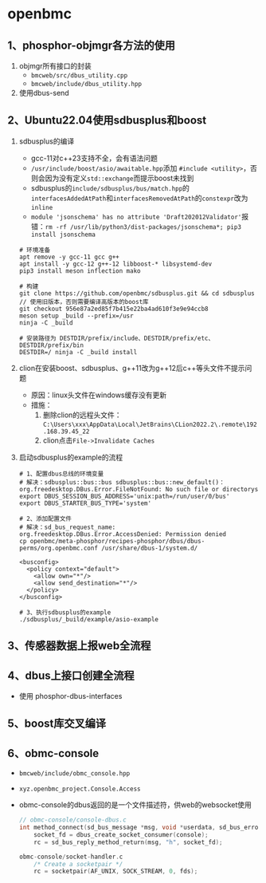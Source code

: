 # openbmc

## 1、phosphor-objmgr各方法的使用

1. objmgr所有接口的封装
   - `bmcweb/src/dbus_utility.cpp`
   - `bmcweb/include/dbus_utility.hpp`
2. 使用dbus-send

## 2、Ubuntu22.04使用sdbusplus和boost

1. sdbusplus的编译

   - gcc-11对c++23支持不全，会有语法问题
   - `/usr/include/boost/asio/awaitable.hpp`添加 `#include <utility>`，否则会因为没有定义`std::exchange`而提示boost未找到
   - sdbusplus的`include/sdbusplus/bus/match.hpp`的`interfacesAddedAtPath`和`interfacesRemovedAtPath`的`constexpr`改为`inline`
   - `module 'jsonschema' has no attribute 'Draft202012Validator'`报错：`rm -rf /usr/lib/python3/dist-packages/jsonschema*; pip3 install jsonschema`

   ```shell
   # 环境准备
   apt remove -y gcc-11 gcc g++
   apt install -y gcc-12 g++-12 libboost-* libsystemd-dev
   pip3 install meson inflection mako
   
   # 构建
   git clone https://github.com/openbmc/sdbusplus.git && cd sdbusplus
   // 使用旧版本，否则需要编译高版本的boost库
   git checkout 956e87a2ed85f7b415e22ba4ad610f3e9e94ccb8
   meson setup _build --prefix=/usr
   ninja -C _build
   
   # 安装路径为 DESTDIR/prefix/include、DESTDIR/prefix/etc、DESTDIR/prefix/bin
   DESTDIR=/ ninja -C _build install
   ```

2. clion在安装boost、sdbusplus、g++11改为g++12后c++等头文件不提示问题
   - 原因：linux头文件在windows缓存没有更新
   - 措施：
     1. 删除clion的远程头文件：`C:\Users\xxx\AppData\Local\JetBrains\CLion2022.2\.remote\192.168.39.45_22`
     2. clion点击`File->Invalidate Caches`
   
3. 启动sdbusplus的example的流程

   ```shell
   # 1、配置dbus总线的环境变量
   # 解决：sdbusplus::bus::bus sdbusplus::bus::new_default()：org.freedesktop.DBus.Error.FileNotFound: No such file or directorys
   export DBUS_SESSION_BUS_ADDRESS='unix:path=/run/user/0/bus'
   export DBUS_STARTER_BUS_TYPE='system'
   
   # 2、添加配置文件
   # 解决：sd_bus_request_name: org.freedesktop.DBus.Error.AccessDenied: Permission denied
   cp openbmc/meta-phosphor/recipes-phosphor/dbus/dbus-perms/org.openbmc.conf /usr/share/dbus-1/system.d/
   
   <busconfig>
     <policy context="default">
       <allow own="*"/>
       <allow send_destination="*"/>
     </policy>
   </busconfig>
   
   # 3、执行sdbusplus的example
   ./sdbusplus/_build/example/asio-example
   ```

## 3、传感器数据上报web全流程

## 4、dbus上接口创建全流程

- 使用 phosphor-dbus-interfaces

## 5、boost库交叉编译

## 6、obmc-console

- `bmcweb/include/obmc_console.hpp`

- `xyz.openbmc_project.Console.Access`

- obmc-console的dbus返回的是一个文件描述符，供web的websocket使用

  ```c
  // obmc-console/console-dbus.c
  int method_connect(sd_bus_message *msg, void *userdata, sd_bus_error *err)
      socket_fd = dbus_create_socket_consumer(console);
      rc = sd_bus_reply_method_return(msg, "h", socket_fd);
  
  obmc-console/socket-handler.c
      /* Create a socketpair */
      rc = socketpair(AF_UNIX, SOCK_STREAM, 0, fds);
  ```